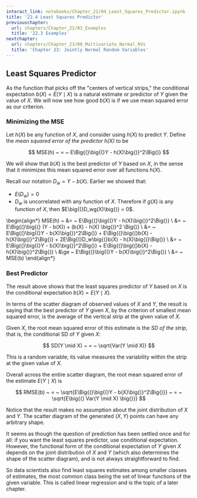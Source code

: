 ```yaml
---
interact_link: notebooks/Chapter_22/04_Least_Squares_Predictor.ipynb
title: '22.4 Least Squares Predictor'
previouschapter:
  url: chapters/Chapter_22/03_Examples
  title: '22.3 Examples'
nextchapter:
  url: chapters/Chapter_23/00_Multivariate_Normal_RVs
  title: 'Chapter 23: Jointly Normal Random Variables'
---
```


## Least Squares Predictor ##

As the function that picks off the "centers of vertical strips," the conditional expectation $b(X) = E(Y \mid X)$ is a natural estimate or predictor of $Y$ given the value of $X$. We will now see how good $b(X)$ is if we use mean squared error as our criterion.

### Minimizing the MSE ###
Let $h(X)$ be any function of $X$, and consider using $h(X)$ to predict $Y$. Define the *mean squared error of the predictor $h(X)$* to be

$$
MSE(h) ~ = ~ E\Big{(}\big{(}Y - h(X)\big{)}^2\Big{)}
$$

We will show that $b(X)$ is the best predictor of $Y$ based on $X$, in the sense that it minimizes this mean squared error over all functions $h(X)$.

Recall our notation $D_w = Y - b(X)$. Earlier we showed that:
- $E(D_w) = 0$ 
- $D_w$ is uncorrelated with any function of $X$. Therefore if $g(X)$ is any function of $X$, then $E\big{(}D_wg(X)\big{)} = 0$.

\begin{align*}
MSE(h) ~ &= ~ E\Big{(}\big{(}Y - h(X)\big{)}^2\Big{)} \\
&= ~ E\Big{(}\big{(} (Y - b(X)) + (b(X) - h(X) \big{)}^2 \Big{)} \\
&= ~ E\Big{(}\big{(}Y - b(X)\big{)}^2\Big{)} + E\Big{(}\big{(}b(X) - h(X)\big{)}^2\Big{)} + 2E\Big{(}D_w\big{(}b(X) - h(X)\big{)}\Big{)} \\
&= ~ E\Big{(}\big{(}Y - b(X)\big{)}^2\Big{)} + E\Big{(}\big{(}b(X) - h(X)\big{)}^2\Big{)} \\
&\ge ~ E\Big{(}\big{(}Y - b(X)\big{)}^2\Big{)} \\
&= ~ MSE(b)
\end{align*}

### Best Predictor ###
The result above shows that the least squares predictor of $Y$ based on $X$ is the conditional expectation $b(X) = E(Y \mid X)$. 

In terms of the scatter diagram of observed values of $X$ and $Y$, the result is saying that the best predictor of $Y$ given $X$, by the criterion of smallest mean squared error, is the average of the vertical strip at the given value of $X$.

Given $X$, the root mean squared error of this estimate is the *SD of the strip*, that is, the conditional SD of $Y$ given $X$:

$$
SD(Y \mid X) ~ = ~ \sqrt{Var(Y \mid X)}
$$

This is a random variable; its value measures the variability within the strip at the given value of $X$.

Overall across the entire scatter diagram, the root mean squared error of the estimate $E(Y \mid X)$ is

$$
RMSE(b) ~ = ~ \sqrt{E\Big{(}\big{(}Y - b(X)\big{)}^2\Big{)}} ~ = ~ \sqrt{E\big{(} Var(Y \mid X) \big{)}}
$$

Notice that the result makes no assumption about the joint distribution of $X$ and $Y$. The scatter diagram of the generated $(X, Y)$ points can have any arbitrary shape.

It seems as though the question of prediction has been settled once and for all: if you want the least squares predictor, use conditional expectation. However, the functional form of the conditional expectation of $Y$ given $X$ depends on the joint distribution of $X$ and $Y$ (which also determines the shape of the scatter diagram), and is not always straightforward to find.

So data scientists also find least squares estimates among smaller classes of estimates, the most common class being the set of linear functions of the given variable. This is called linear regression and is the topic of a later chapter.
